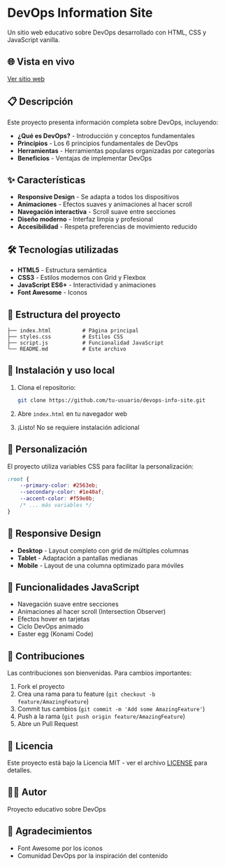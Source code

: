 # DevOps Information Site

Un sitio web educativo sobre DevOps desarrollado con HTML, CSS y JavaScript vanilla.

## 🌐 Vista en vivo
[Ver sitio web](https://tu-usuario.github.io/devops-info-site)

## 📋 Descripción
Este proyecto presenta información completa sobre DevOps, incluyendo:

- **¿Qué es DevOps?** - Introducción y conceptos fundamentales
- **Principios** - Los 6 principios fundamentales de DevOps
- **Herramientas** - Herramientas populares organizadas por categorías
- **Beneficios** - Ventajas de implementar DevOps

## ✨ Características
- **Responsive Design** - Se adapta a todos los dispositivos
- **Animaciones** - Efectos suaves y animaciones al hacer scroll
- **Navegación interactiva** - Scroll suave entre secciones
- **Diseño moderno** - Interfaz limpia y profesional
- **Accesibilidad** - Respeta preferencias de movimiento reducido

## 🛠️ Tecnologías utilizadas
- **HTML5** - Estructura semántica
- **CSS3** - Estilos modernos con Grid y Flexbox
- **JavaScript ES6+** - Interactividad y animaciones
- **Font Awesome** - Iconos

## 📁 Estructura del proyecto
```
├── index.html          # Página principal
├── styles.css          # Estilos CSS
├── script.js           # Funcionalidad JavaScript
└── README.md           # Este archivo
```

## 🚀 Instalación y uso local
1. Clona el repositorio:
   ```bash
   git clone https://github.com/tu-usuario/devops-info-site.git
   ```

2. Abre `index.html` en tu navegador web

3. ¡Listo! No se requiere instalación adicional

## 🎨 Personalización
El proyecto utiliza variables CSS para facilitar la personalización:

```css
:root {
    --primary-color: #2563eb;
    --secondary-color: #1e40af;
    --accent-color: #f59e0b;
    /* ... más variables */
}
```

## 📱 Responsive Design
- **Desktop** - Layout completo con grid de múltiples columnas
- **Tablet** - Adaptación a pantallas medianas
- **Mobile** - Layout de una columna optimizado para móviles

## 🎯 Funcionalidades JavaScript
- Navegación suave entre secciones
- Animaciones al hacer scroll (Intersection Observer)
- Efectos hover en tarjetas
- Ciclo DevOps animado
- Easter egg (Konami Code)

## 🤝 Contribuciones
Las contribuciones son bienvenidas. Para cambios importantes:

1. Fork el proyecto
2. Crea una rama para tu feature (`git checkout -b feature/AmazingFeature`)
3. Commit tus cambios (`git commit -m 'Add some AmazingFeature'`)
4. Push a la rama (`git push origin feature/AmazingFeature`)
5. Abre un Pull Request

## 📄 Licencia
Este proyecto está bajo la Licencia MIT - ver el archivo [LICENSE](LICENSE) para detalles.

## 👨‍💻 Autor
Proyecto educativo sobre DevOps

## 🙏 Agradecimientos
- Font Awesome por los iconos
- Comunidad DevOps por la inspiración del contenido
